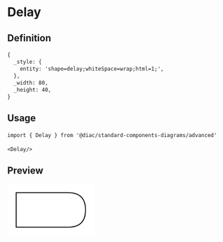 # Delay

## Definition

```
{
  _style: { 
    entity: 'shape=delay;whiteSpace=wrap;html=1;',
  },
  _width: 80,
  _height: 40,
}
```

## Usage

```
import { Delay } from '@diac/standard-components-diagrams/advanced'

<Delay/>
```

## Preview

<img src="./delay.png" width="200"/>
